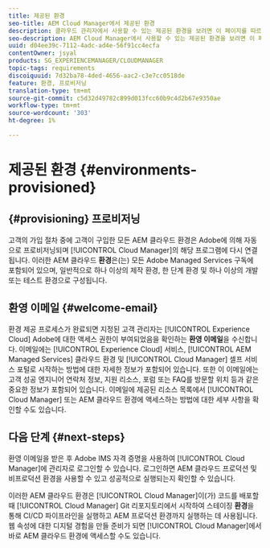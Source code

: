 ```yaml
---
title: 제공된 환경
seo-title: AEM Cloud Manager에서 제공된 환경
description: 클라우드 관리자에서 사용할 수 있는 제공된 환경을 보려면 이 페이지를 따르십시오
seo-description: AEM Cloud Manager에서 사용할 수 있는 제공된 환경을 보려면 이 페이지를 따르십시오.
uuid: d04ee39c-7112-4adc-ad4e-56f91cc4ecfa
contentOwner: jsyal
products: SG_EXPERIENCEMANAGER/CLOUDMANAGER
topic-tags: requirements
discoiquuid: 7d32ba78-4ded-4656-aac2-c3e7cc0518de
feature: 환경, 프로비저닝
translation-type: tm+mt
source-git-commit: c5d32d49782c899d013fcc60b9c4d2b67e9350ae
workflow-type: tm+mt
source-wordcount: '303'
ht-degree: 1%

---
```



# 제공된 환경 {#environments-provisioned}

## {#provisioning} 프로비저닝

고객의 가입 절차 중에 고객이 구입한 모든 AEM 클라우드 환경은 Adobe에 의해 자동으로 프로비저닝되며 [!UICONTROL Cloud Manager]의 해당 프로그램에 다시 연결됩니다. 이러한 AEM 클라우드 **환경**&#x200B;은(는) 모든 Adobe Managed Services 구독에 포함되어 있으며, 일반적으로 하나 이상의 제작 환경, 한 단계 환경 및 하나 이상의 개발 또는 테스트 환경으로 구성됩니다.

## 환영 이메일 {#welcome-email}

환경 제공 프로세스가 완료되면 지정된 고객 관리자는 [!UICONTROL Experience Cloud] Adobe에 대한 액세스 권한이 부여되었음을 확인하는 **환영 이메일**&#x200B;을 수신합니다. 이메일에는 [!UICONTROL Experience Cloud] 서비스, [!UICONTROL AEM Managed Services] 클라우드 환경 및 [!UICONTROL Cloud Manager] 셀프 서비스 포털로 시작하는 방법에 대한 자세한 정보가 포함되어 있습니다. 또한 이 이메일에는 고객 성공 엔지니어 연락처 정보, 지원 리소스, 포럼 또는 FAQ를 방문할 위치 등과 같은 중요한 정보가 포함되어 있습니다. 이메일에 제공된 리소스 목록에서 [!UICONTROL Cloud Manager] 또는 AEM 클라우드 환경에 액세스하는 방법에 대한 세부 사항을 확인할 수도 있습니다.

## 다음 단계 {#next-steps}

환영 이메일을 받은 후 Adobe IMS 자격 증명을 사용하여 [!UICONTROL Cloud Manager]에 관리자로 로그인할 수 있습니다. 로그인하면 AEM 클라우드 프로덕션 및 비프로덕션 환경을 사용할 수 있고 성공적으로 실행되는지 확인할 수 있습니다.

이러한 AEM 클라우드 환경은 [!UICONTROL Cloud Manager]이(가) 코드를 배포할 때 [!UICONTROL Cloud Manager] Git 리포지토리에서 시작하여 스테이징 **환경**&#x200B;을 통해 CI/CD 파이프라인을 실행하고 AEM 프로덕션 환경까지 실행하는 데 사용됩니다. 웹 속성에 대한 디지털 경험을 만들 준비가 되면 [!UICONTROL Cloud Manager]에서 바로 AEM 클라우드 환경에 액세스할 수도 있습니다.
